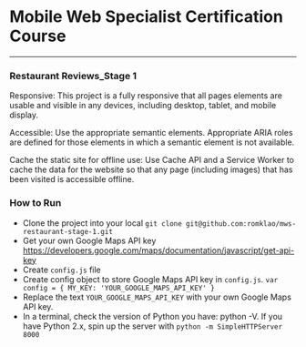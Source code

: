 # Mobile Web Specialist Certification Course
---
### Restaurant Reviews_Stage 1

Responsive: This project is a fully responsive that all pages elements are usable and visible in any devices, including desktop, tablet, and mobile display.

Accessible: Use the appropriate semantic elements. Appropriate ARIA roles are defined for those elements in which a semantic element is not available.

Cache the static site for offline use: Use Cache API and a Service Worker to cache the data for the website so that any page (including images) that has been visited is accessible offline.

### How to Run

- Clone the project into your local `git clone git@github.com:romklao/mws-restaurant-stage-1.git`
- Get your own Google Maps API key https://developers.google.com/maps/documentation/javascript/get-api-key
- Create `config.js` file
- Create config object to store Google Maps API key in `config.js`.
  `var config = { MY_KEY: 'YOUR_GOOGLE_MAPS_API_KEY' }`
- Replace the text `YOUR_GOOGLE_MAPS_API_KEY` with your own Google Maps API key.
- In a terminal, check the version of Python you have: python -V. If you have Python 2.x, spin up
  the server with `python -m SimpleHTTPServer 8000`





